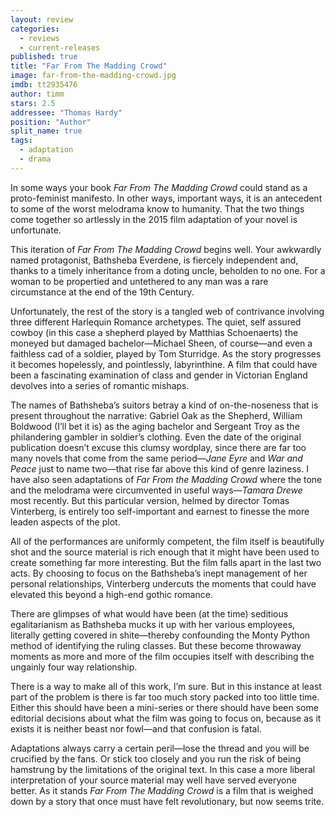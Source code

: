 ```yaml
---
layout: review
categories: 
  - reviews
  - current-releases
published: true
title: "Far From The Madding Crowd"
image: far-from-the-madding-crowd.jpg
imdb: tt2935476
author: timm
stars: 2.5
addressee: "Thomas Hardy"
position: "Author"
split_name: true
tags: 
  - adaptation
  - drama
---
```

In some ways your book _Far From The Madding Crowd_ could stand as a proto-feminist manifesto. In other ways, important ways, it is an antecedent to some of the worst melodrama know to humanity. That the two things come together so artlessly in the 2015 film adaptation of your novel is unfortunate. 

This iteration of _Far From The Madding Crowd_ begins well. Your awkwardly named protagonist, Bathsheba Everdene, is fiercely independent and, thanks to a timely inheritance from a doting uncle, beholden to no one. For a woman to be propertied and untethered to any man was a rare circumstance at the end of the 19th Century. 

Unfortunately, the rest of the story is a tangled web of contrivance involving three different Harlequin Romance archetypes. The quiet, self assured cowboy (in this case a shepherd played by Matthias Schoenaerts) the moneyed but damaged bachelor—Michael Sheen, of course—and even a faithless cad of a soldier, played by Tom Sturridge. As the story progresses it becomes hopelessly, and pointlessly, labyrinthine. A film that could have been a fascinating examination of class and gender in Victorian England devolves into a series of romantic mishaps. 

The names of Bathsheba’s suitors betray a kind of on-the-noseness that is present throughout the narrative: Gabriel Oak as the Shepherd, William Boldwood (I’ll bet it is) as the aging bachelor and Sergeant Troy as the philandering gambler in soldier’s clothing. Even the date of the original publication doesn’t excuse this clumsy wordplay, since there are far too many novels that come from the same period—_Jane Eyre_ and _War and Peace_ just to name two—that rise far above this kind of genre laziness. I have also seen adaptations of _Far From the Madding Crowd_ where the tone and the melodrama were circumvented in useful ways—_Tamara Drewe_ most recently. But this particular version, helmed by director Tomas Vinterberg, is entirely too self-important and earnest to finesse the more leaden aspects of the plot. 

All of the performances are uniformly competent, the film itself is beautifully shot and the source material is rich enough that it might have been used to create something far more interesting. But the film falls apart in the last two acts. By choosing to focus on the Bathsheba’s inept management of her personal relationships, Vinterberg undercuts the moments that could have elevated this beyond a high-end gothic romance. 

There are glimpses of what would have been (at the time) seditious egalitarianism as Bathsheba mucks it up with her various employees, literally getting covered in shite—thereby confounding the Monty Python method of identifying the ruling classes. But these become throwaway moments as more and more of the film occupies itself with describing the ungainly four way relationship. 

There is a way to make all of this work, I’m sure. But in this instance at least part of the problem is there is far too much story packed into too little time. Either this should have been a mini-series or there should have been some editorial decisions about what the film was going to focus on, because as it exists it is neither beast nor fowl—and that confusion is fatal. 

Adaptations always carry a certain peril—lose the thread and you will be crucified by the fans. Or stick too closely and you run the risk of being hamstrung by the limitations of the original text. In this case a more liberal interpretation of your source material may well have served everyone better. As it stands _Far From The Madding Crowd_ is a film that is weighed down by a story that once must have felt revolutionary, but now seems trite.